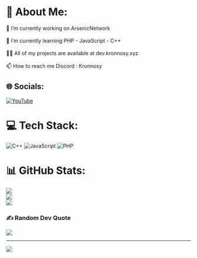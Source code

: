 # 💫 About Me:
🔭 I’m currently working on ArsenicNetwork<br><br>🌱 I’m currently learning PHP - JavaScript - C++<br><br>👨‍💻 All of my projects are available at dev.kronnosy.xyz<br><br>📫 How to reach me Discord : Kronnosy


## 🌐 Socials:
[![YouTube](https://img.shields.io/badge/YouTube-%23FF0000.svg?logo=YouTube&logoColor=white)](https://youtube.com/@UCDAePk0BJFI9F9iuxndwcxQ) 

# 💻 Tech Stack:
![C++](https://img.shields.io/badge/c++-%2300599C.svg?style=for-the-badge&logo=c%2B%2B&logoColor=white) ![JavaScript](https://img.shields.io/badge/javascript-%23323330.svg?style=for-the-badge&logo=javascript&logoColor=%23F7DF1E) ![PHP](https://img.shields.io/badge/php-%23777BB4.svg?style=for-the-badge&logo=php&logoColor=white)
# 📊 GitHub Stats:
![](https://github-readme-stats.vercel.app/api?username=Kronnosy&theme=dark&hide_border=false&include_all_commits=true&count_private=true)<br/>
![](https://github-readme-streak-stats.herokuapp.com/?user=Kronnosy&theme=dark&hide_border=false)<br/>
![](https://github-readme-stats.vercel.app/api/top-langs/?username=Kronnosy&theme=dark&hide_border=false&include_all_commits=true&count_private=true&layout=compact)

### ✍️ Random Dev Quote
![](https://quotes-github-readme.vercel.app/api?type=horizontal&theme=radical)

---
[![](https://visitcount.itsvg.in/api?id=Kronnosy&icon=0&color=12)](https://visitcount.itsvg.in)

<!-- Proudly created with GPRM ( https://gprm.itsvg.in ) -->
